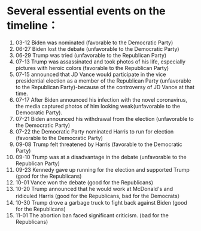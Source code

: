 # Several essential events on the timeline： 

1. 03-12 Biden was nominated (favorable to the Democratic Party) 
2. 06-27 Biden lost the debate (unfavorable to the Democratic Party) 
3. 06-29 Trump was tried (unfavorable to the Republican Party) 
4. 07-13 Trump was assassinated and took photos of his life, especially pictures with heroic colors (favorable to the Republican Party) 
5. 07-15 announced that JD Vance would participate in the vice presidential election as a member of the Republican Party (unfavorable to the Republican Party)-because of the controversy of JD Vance at that time.
6. 07-17 After Biden announced his infection with the novel coronavirus, the media captured photos of him looking weak(unfavorable to the Democratic Party). 
7. 07-21 Biden announced his withdrawal from the election (unfavorable to the Democratic Party) 
8. 07-22 the Democratic Party nominated Harris to run for election (favorable to the Democratic Party) 
9. 09-08 Trump felt threatened by Harris (favorable to the Democratic Party) 
10. 09-10 Trump was at a disadvantage in the debate (unfavorable to the Republican Party) 
11. 09-23 Kennedy gave up running for the election and supported Trump (good for the Republicans) 
12. 10-01 Vance won the debate (good for the Republicans) 
13. 10-20 Trump announced that he would work at McDonald's and ridiculed Harris (good for the Republicans, bad for the Democrats） 
14. 10-30 Trump drove a garbage truck to fight back against Biden (good for the Republicans) 
15. 11-01 The abortion ban faced significant criticism. (bad for the Republicans)

